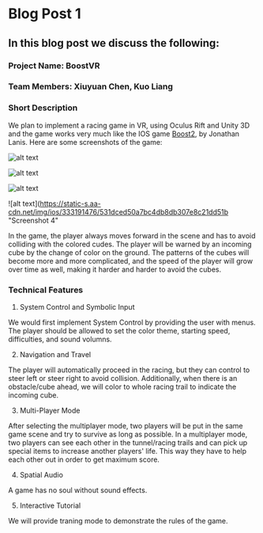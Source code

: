 # Blog Post 1

## In this blog post we discuss the following:

### Project Name: BoostVR

### Team Members: Xiuyuan Chen, Kuo Liang

### Short Description

We plan to implement a racing game in VR, using Oculus Rift and Unity 3D and the game works very much like the IOS game [Boost2](https://itunes.apple.com/us/app/boost-2/id333191476?mt=8), by Jonathan Lanis. Here are some screenshots of the game:

![alt text](https://is2-ssl.mzstatic.com/image/thumb/Purple1/v4/d3/02/8f/d3028fd9-0e9b-c60e-557e-64f1da287924/pr_source.jpg/643x0w.jpg "Screenshot 1")

![alt text](https://lh4.ggpht.com/1w7bc3BbqJwLWz24M7Dn0Fmd7UJLxCCYivGhSNthVazWtMBf_h8U4sQm2Nnua-5jj5qJ=h310-rw "Screenshot 2")

![alt text](https://d3e4aumcqn8cw3.cloudfront.net/api/file/6fTxPSqCRKGHChEqKUFT "Screenshot 3")

![alt text](https://static-s.aa-cdn.net/img/ios/333191476/531dced50a7bc4db8db307e8c21dd51b "Screenshot 4"

In the game, the player always moves forward in the scene and has to avoid colliding with the colored cudes. The player will be warned by an incoming cube by the change of color on the ground. The patterns of the cubes will become more and more complicated, and the speed of the player will grow over time as well, making it harder and harder to avoid the cubes.

### Technical Features

1. System Control and Symbolic Input

We would first implement System Control by providing the user with menus. The player should be allowed to set the color theme, starting speed, difficulties, and sound volumns.

2. Navigation and Travel

The player will automatically proceed in the racing, but they can control to steer left or steer right to avoid collision. Additionally, when there is an obstacle/cube ahead, we will color to whole racing trail to indicate the incoming cube.

3. Multi-Player Mode

After selecting the multiplayer mode, two players will be put in the same game scene and try to survive as long as possible. In a multiplayer mode, two players can see each other in the tunnel/racing trails and can pick up special items to increase another players' life. This way they have to help each other out in order to get maximum score.

4. Spatial Audio

A game has no soul without sound effects.

5. Interactive Tutorial

We will provide traning mode to demonstrate the rules of the game.
